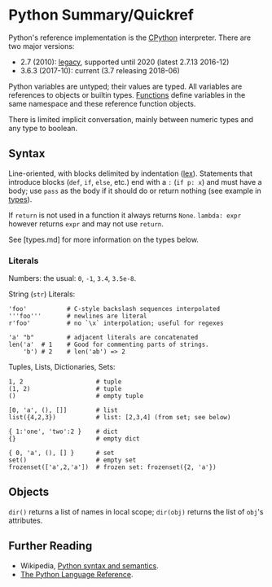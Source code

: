 Python Summary/Quickref
=======================

Python's reference implementation is the [CPython] interpreter.
There are two major versions:
* 2.7 (2010): [legacy], supported until 2020 (latest 2.7.13 2016-12)
* 3.6.3 (2017-10): current (3.7 releasing 2018-06)

Python variables are untyped; their values are typed. All variables
are references to objects or builtin types. [Functions](functions.md)
define variables in the same namespace and these reference function
objects.

There is limited implicit conversation, mainly between numeric types
and any type to boolean.


Syntax
-------

Line-oriented, with blocks delimited by indentation ([lex]).
Statements that introduce blocks (`def`, `if`, `else`, etc.) end with
a `:` (`if p: x`) and must have a body; use `pass` as the body if it
should do or return nothing (see example in [types](types.md)).

If `return` is not used in a function it always returns `None`.
`lambda: expr` however returns `expr` and may not use `return`.

See [types.md] for more information on the types below.


### Literals

Numbers: the usual: `0`, `-1`, `3.4`, `3.5e-8`.

String (`str`) Literals:

    'foo'           # C-style backslash sequences interpolated
    '''foo'''       # newlines are literal
    r'foo'          # no `\x` interpolation; useful for regexes

    'a' "b"         # adjacent literals are concatenated
    len('a'  # 1    # Good for commenting parts of strings.
        'b') # 2    # len('ab') => 2

Tuples, Lists, Dictionaries, Sets:

    1, 2                    # tuple
    (1, 2)                  # tuple
    ()                      # empty tuple

    [0, 'a', (), []]        # list
    list({4,2,3})           # list: [2,3,4] (from set; see below)

    { 1:'one', 'two':2 }    # dict
    {}                      # empty dict

    { 0, 'a', (), [] }      # set
    set()                   # empty set
    frozenset(['a',2,'a'])  # frozen set: frozenset({2, 'a'})


Objects
-------

`dir()` returns a list of names in local scope; `dir(obj)` returns the
list of `obj`'s attributes.


Further Reading
---------------

* Wikipedia, [Python syntax and semantics][wp].
* [The Python Language Reference][pyref].



[wp]: https://en.wikipedia.org/wiki/Python_syntax_and_semantics
[pyref]: https://docs.python.org/3/reference/

[CPython]: https://en.wikipedia.org/wiki/CPython
[legacy]: https://wiki.python.org/moin/Python2orPython3
[lex]: https://docs.python.org/3/reference/lexical_analysis.html
[lambda]: https://docs.python.org/3/reference/expressions.html#lambda

